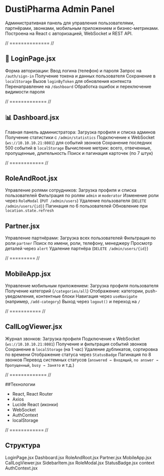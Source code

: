 # DustiPharma Admin Panel

Административная панель для управления пользователями, партнёрами, звонками, мобильным приложением и бизнес-метриками. Построена на React с авторизацией, WebSocket и REST API.

// ============== //

## 🔐 LoginPage.jsx

Форма авторизации:
Ввод логина (телефон) и пароля
Запрос на `/auth/sign-in`
Получение токена и данных пользователя
Сохранение в `localStorage`
Вызов `loginByToken` для обновления контекста
Перенаправление на `/dashboard`
Обработка ошибок и переключение видимости пароля

// ============= //

## 📊 Dashboard.jsx

Главная панель администратора:
Загрузка профиля и списка админов
Получение статистики с `/admin/statistics`
Подключение к WebSocket (`ws://10.10.10.21:8081`) для событий звонков
Сохранение последних 500 событий в `localStorage`
Вычисление метрик: всего, отвеченные, пропущенные, длительность
Поиск и пагинация карточек (по 7 штук)

// ============ //

## RoleAndRoot.jsx

Управление ролями сотрудников:
Загрузка профиля и списка пользователей
Фильтрация по ролям `admin` и `moderator`
Изменение роли через `RoleModal` (`PUT /admin/users`)
Удаление пользователя (`DELETE /admin/users/{id}`)
Пагинация по 6 пользователей
Обновление при `location.state.refresh`



## Partner.jsx

Управление партнёрами:
Загрузка всех пользователей
Фильтрация по роли `partner`
Поиск по имени, роли, телефону, менеджеру
Просмотр деталей через `alert`
Удаление партнёра (`DELETE /admin/users/{id}`)

// ========= //

## MobileApp.jsx

Управление мобильным приложением:
Загрузка профиля пользователя
Получение категорий (`/categories/all`)
Отображение: категории, push-уведомления, контентные блоки
Навигация через `useNavigate` (например, `/add-category`)
Выход через `logout()` и переход на `/`

// =========== //

## CallLogViewer.jsx

Журнал звонков:
Загрузка профиля
Подключение к WebSocket (`ws://10.10.10.21:8081`)
Получение и фильтрация событий звонков
Сохранение в `localStorage` (на 1 час)
Удаление дубликатов, сортировка по времени
Отображение статуса через `StatusBadge`
Пагинация по 8 звонков
Перевод системных статусов (`answered → Входящий`, `no answer → Пропущенный`, `busy → Занято` и т.д.)

// ============= //

##Технологии
- React, React Router
- Axios
- Lucide React (иконки)
- WebSocket
- AuthContext
- localStorage

// ============ //

## Структура
LoginPage.jsx
Dashboard.jsx
RoleAndRoot.jsx
Partner.jsx
MobileApp.jsx
CallLogViewer.jsx
SidebarItem.jsx
RoleModal.jsx
StatusBadge.jsx
context
AuthContext.jsx
